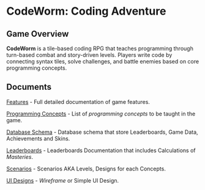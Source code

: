 # CodeWorm: Coding Adventure

## Game Overview

**CodeWorm** is a tile-based coding RPG that teaches programming through turn-based combat and story-driven levels. Players write code by connecting syntax tiles, solve challenges, and battle enemies based on core programming concepts.

## Documents

[Features](docs/Features.md) - Full detailed documentation of game features.

[Programming Concepts](docs/Concepts.md) - List of *programming concepts* to be taught in the game.

[Database Schema](docs/Database%20Schema.md) - Database schema that store Leaderboards, Game Data, Achievements and Skins.

[Leaderboards](docs/Leaderboards%20Content.md) - Leaderboards Documentation that includes Calculations of *Masteries*.

[Scenarios](docs/Scenarios.md) - Scenarios AKA Levels, Designs for each Concepts.

[UI Designs](docs/UI%20Designs.md) - *Wireframe* or Simple UI Design.